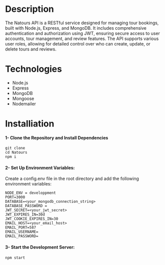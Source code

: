 

<h1>Description</h1>
<p>The Natours API is a RESTful service designed for managing tour bookings, built with Node.js, Express, and MongoDB. It includes comprehensive authentication and authorization using JWT, ensuring secure access to user accounts, tour management, and review features. The API supports various user roles, allowing for detailed control over who can create, update, or delete tours and reviews.</p>

<h1>Technologies</h1>
<ul>
<li>Node.js</li>
<li>Express</li>
<li>MongoDB</li>
<li>Mongoose</li>
<li>Nodemailer</li>
</ul>



<h1>Installiation</h1>

<h4>1- Clone the Repository and Install Dependencies</h4>

```
git clone 
cd Natours
npm i
```
<h4>2- Set Up Environment Variables:</h4>
Create a config.env file in the root directory and add the following environment variables:

```
NODE_ENV = developpment
PORT=3000
DATABASE=<your_mongodb_connection_string>
DATABASE_PASSWORD = 
JWT_SECRET=<your_jwt_secret>
JWT_EXPIRES_IN=30d
JWT_COOKIE_EXPIRES_IN=30
EMAIL_HOST=<your_email_host>
EMAIL_PORT=587   
EMAIL_USERNAME=
EMAIL_PASSWORD=
```
<h4>3- Start the Development Server:</h4>

```
npm start
```
